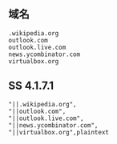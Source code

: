 ## 域名

```plaintext
.wikipedia.org
outlook.com
outlook.live.com
news.ycombinator.com
virtualbox.org
```

## SS 4.1.7.1

```
"||.wikipedia.org",
"||outlook.com",
"||outlook.live.com",
"||news.ycombinator.com",
"||virtualbox.org",plaintext
```
